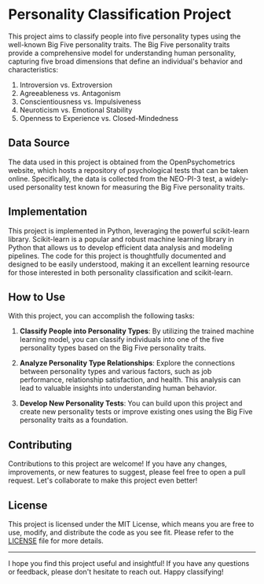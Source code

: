# Personality Classification Project

This project aims to classify people into five personality types using the well-known Big Five personality traits. The Big Five personality traits provide a comprehensive model for understanding human personality, capturing five broad dimensions that define an individual's behavior and characteristics:

1. Introversion vs. Extroversion
2. Agreeableness vs. Antagonism
3. Conscientiousness vs. Impulsiveness
4. Neuroticism vs. Emotional Stability
5. Openness to Experience vs. Closed-Mindedness

## Data Source

The data used in this project is obtained from the OpenPsychometrics website, which hosts a repository of psychological tests that can be taken online. Specifically, the data is collected from the NEO-PI-3 test, a widely-used personality test known for measuring the Big Five personality traits.

## Implementation

This project is implemented in Python, leveraging the powerful scikit-learn library. Scikit-learn is a popular and robust machine learning library in Python that allows us to develop efficient data analysis and modeling pipelines. The code for this project is thoughtfully documented and designed to be easily understood, making it an excellent learning resource for those interested in both personality classification and scikit-learn.

## How to Use

With this project, you can accomplish the following tasks:

1. **Classify People into Personality Types**: By utilizing the trained machine learning model, you can classify individuals into one of the five personality types based on the Big Five personality traits.

2. **Analyze Personality Type Relationships**: Explore the connections between personality types and various factors, such as job performance, relationship satisfaction, and health. This analysis can lead to valuable insights into understanding human behavior.

3. **Develop New Personality Tests**: You can build upon this project and create new personality tests or improve existing ones using the Big Five personality traits as a foundation.

## Contributing

Contributions to this project are welcome! If you have any changes, improvements, or new features to suggest, please feel free to open a pull request. Let's collaborate to make this project even better!

## License

This project is licensed under the MIT License, which means you are free to use, modify, and distribute the code as you see fit. Please refer to the [LICENSE](LICENSE) file for more details.

---

I hope you find this project useful and insightful! If you have any questions or feedback, please don't hesitate to reach out. Happy classifying!
